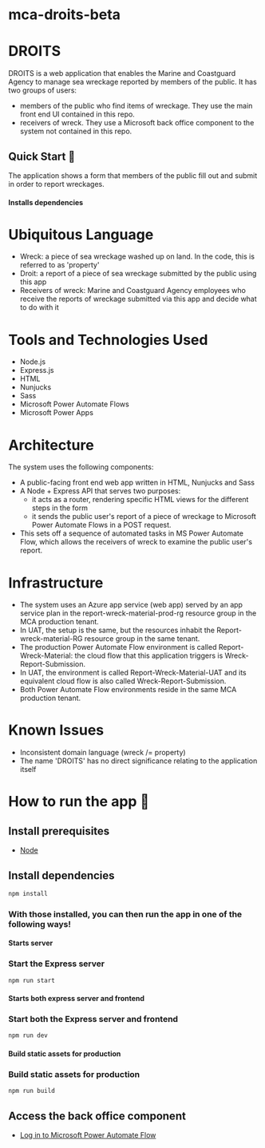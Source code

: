 # mca-droits-beta
 # DROITS
 DROITS is a web application that enables the Marine and Coastguard Agency to manage sea wreckage reported by members of the public. It has two groups of users: 
 - members of the public who find items of wreckage. They use the main front end UI contained in this repo.
 - receivers of wreck. They use a Microsoft back office component to the system not contained in this repo.

 ## Quick Start 🚀
 The application shows a form that members of the public fill out and submit in order to report wreckages.

 #### Installs dependencies
 # Ubiquitous Language
 - Wreck: a piece of sea wreckage washed up on land. In the code, this is referred to as 'property'
 - Droit: a report of a piece of sea wreckage submitted by the public using this app
 - Receivers of wreck: Marine and Coastguard Agency employees who receive the reports of wreckage submitted via this app and decide what to do with it

 # Tools and Technologies Used
 - Node.js
 - Express.js
 - HTML
 - Nunjucks
 - Sass
 - Microsoft Power Automate Flows
 - Microsoft Power Apps

 # Architecture
 The system uses the following components:
 - A public-facing front end web app written in HTML, Nunjucks and Sass
 - A Node + Express API that serves two purposes:
     - it acts as a router, rendering specific HTML views for the different steps in the form
     - it sends the public user's report of a piece of wreckage to Microsoft Power Automate Flows in a POST request. 
 - This sets off a sequence of automated tasks in MS Power Automate Flow, which allows the receivers of wreck to examine the public user's report.

 # Infrastructure
 - The system uses an Azure app service (web app) served by an app service plan in the report-wreck-material-prod-rg resource group in the MCA production tenant.
 - In UAT, the setup is the same, but the resources inhabit the Report-wreck-material-RG resource group in the same tenant.
 - The production Power Automate Flow environment is called Report-Wreck-Material: the cloud flow that this application triggers is Wreck-Report-Submission.
 - In UAT, the environment is called Report-Wreck-Material-UAT and its equivalent cloud flow is also called Wreck-Report-Submission. 
 - Both Power Automate Flow environments reside in the same MCA production tenant.


 # Known Issues
 - Inconsistent domain language (wreck /= property)
 - The name 'DROITS' has no direct significance relating to the application itself

 # How to run the app 🚀

 ## Install prerequisites
 - [Node](https://nodejs.org/en/)

 ## Install dependencies

 ```bash
 npm install
 ```
 ### With those installed, you can then run the app in one of the following ways!

 #### Starts server
 ### Start the Express server

 ```bash
 npm run start
 ```

 #### Starts both express server and frontend
 ### Start both the Express server and frontend

 ```bash
 npm run dev
 ```

 #### Build static assets for production
 ### Build static assets for production

 ```bash
 npm run build
 ```

 ## Access the back office component
 - [Log in to Microsoft Power Automate Flow](https://unitedkingdom.flow.microsoft.com/manage/environments/93b4f1ed-cbc0-4b5a-b71c-8465c4d011b7/flows/shared)